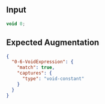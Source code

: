 
## Input
```javascript input
void 0;
```

## Expected Augmentation
```json expected augmentations
{
  "0-6-VoidExpression": {
    "match": true,
    "captures": {
      "type": "void-constant"
    }
  }
}
```